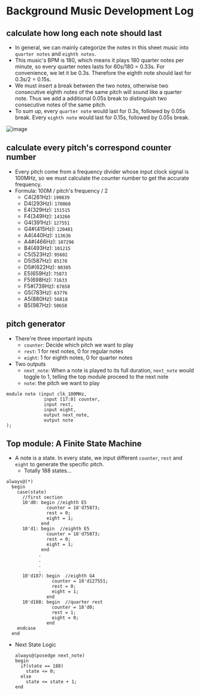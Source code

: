 # Background Music Development Log
## calculate how long each note should last
 - In general, we can mainly categorize the notes in this sheet music into `quarter notes` and `eighth notes`.
 - This music's BPM is 180, which means it plays 180 quarter notes per minute, so every quarter notes lasts for 60s/180 = 0.33s. For convenience, we let it be 0.3s. Therefore the eighth note should last for 0.3s/2 = 0.15s. 
 - We must insert a break between the two notes, otherwise two consecutive eighth notes of the same pitch will sound like a quarter note. Thus we add a additional 0.05s break to distinguish two consecutive notes of the same pitch.
 - To sum up, every `quarter note` would last for 0.3s, followed by 0.05s break. Every `eighth note` would last for 0.15s, followed by 0.05s break.

![image](https://github.com/xyth0rn/NCTU_DigitalLab_Mario/assets/167954410/852b3ee5-d846-442b-abe8-6c2203a4c951)
## calculate every pitch's correspond counter number
- Every pitch come from a frequency divider whose input clock signal is 100MHz, so we must calculate the counter number to get the accurate frequency.
- Formula: 100M / pitch's frequency / 2
  - C4(261Hz):  `190839`
  - D4(293Hz):  `170068`
  - E4(329Hz):  `151515`
  - F4(349Hz):  `143266`
  - G4(391Hz):  `127551`
  - G4#(415Hz): `120481`
  - A4(440Hz):  `113636`
  - A4#(466Hz): `107296`
  - B4(493Hz):  `101215`
  - C5(523Hz):  `95602`
  - D5(587Hz):  `85178`
  - D5#(622Hz): `80385`
  - E5(659Hz):  `75873`
  - F5(698Hz):  `71633`
  - F5#(739Hz): `67658`
  - G5(783Hz):  `63776`
  - A5(880Hz):  `56818`
  - B5(987Hz):  `50658`
## pitch generator
- There're three important inputs
  - `counter`: Decide which pitch we want to play
  - `rest`: 1 for rest notes, 0 for regular notes
  - `eight`: 1 for eighth notes, 0 for quarter notes
- Two outputs
  - `next_note`: When a note is played to its full duration, `next_note` would toggle to 1, telling the top module proceed to the next note
  - `note`: the pitch we want to play
```
module note (input clk_100MHz,
              input [17:0] counter,
              input rest,
              input eight,
              output next_note,
              output note
);
```
## Top module: A Finite State Machine
- A note is a state. In every state, we input different `counter`, `rest` and `eight` to generate the specific pitch.
  - Totally 188 states...
```
always@(*)
  begin
    case(state)
      //first section
      10'd0: begin //eighth E5
               counter = 18'd75873;
               rest = 0;
               eight = 1;             
             end
      10'd1: begin  //eighth E5
               counter = 18'd75873;
               rest = 0;
               eight = 1;     
             end
            .
            .
            .
            .
      10'd187: begin  //eighth G4
                 counter = 18'd127551;
                 rest = 0;
                 eight = 1;
               end
      10'd188: begin  //quarter rest
                 counter = 18'd0;
                 rest = 1;
                 eight = 0;
               end
    endcase
  end
```

- Next State Logic
  ```
  always@(posedge next_note)
  begin
    if(state == 188)
      state <= 0;
    else
      state <= state + 1;
  end
  ```
